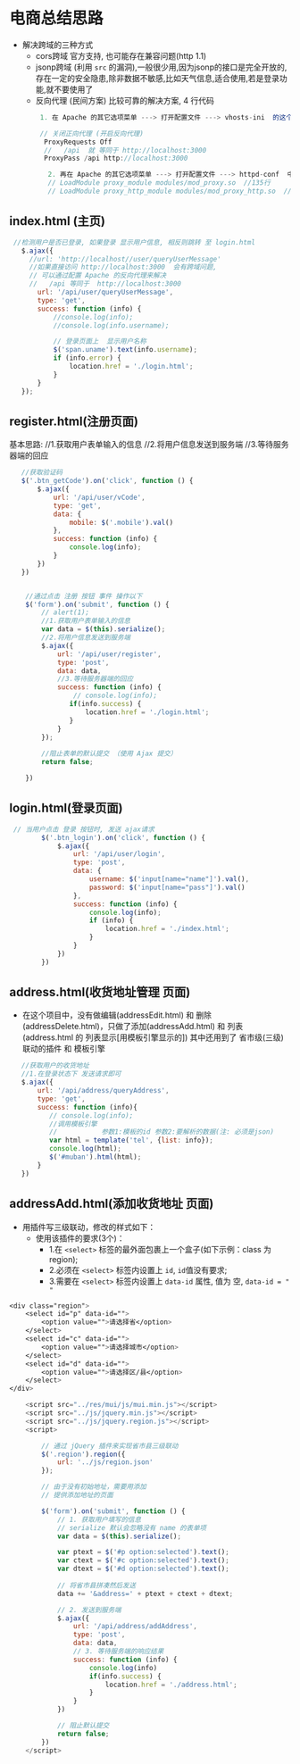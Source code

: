 # 电商总结思路

+ 解决跨域的三种方式   
  - cors跨域 官方支持, 也可能存在兼容问题(http 1.1)
  - jsonp跨域 (利用 `src` 的漏洞),一般很少用,因为jsonp的接口是完全开放的,存在一定的安全隐患,除非数据不敏感,比如天气信息,适合使用,若是登录功能,就不要使用了
  - 反向代理 (民间方案) 比较可靠的解决方案, 4 行代码
    ```javascript
     1. 在 Apache 的其它选项菜单 ---> 打开配置文件 ---> vhosts-ini  的这个`</Directory>`闭合标签 和 `</VirtualHost>`闭合标签 之间写以下 两行代码

     // 关闭正向代理 (开启反向代理)
      ProxyRequests Off 
      //   /api  就 等同于 http://localhost:3000
      ProxyPass /api http://localhost:3000
    ```
    ```javascript
       2. 再在 Apache 的其它选项菜单 ---> 打开配置文件 ---> httpd-conf  中的两行代码的注释打开
       // LoadModule proxy_module modules/mod_proxy.so  //135行
       // LoadModule proxy_http_module modules/mod_proxy_http.so  //143行
    ```

## index.html (主页)
```javascript
 //检测用户是否已登录, 如果登录 显示用户信息, 相反则跳转 至 login.html
   $.ajax({
     //url: 'http://localhost//user/queryUserMessage'
     //如果直接访问 http://localhost:3000  会有跨域问题, 
     // 可以通过配置 Apache 的反向代理来解决
     //   /api 等同于  http://localhost:3000
       url: '/api/user/queryUserMessage',
       type: 'get',
       success: function (info) {
           //console.log(info);
           //console.log(info.username);

           // 登录页面上  显示用户名称
           $('span.uname').text(info.username);
           if (info.error) {
               location.href = './login.html';
           }
       }
   });
```

## register.html(注册页面)



 基本思路:
     //1.获取用户表单输入的信息
    //2.将用户信息发送到服务端
    //3.等待服务器端的回应

```javascript
   //获取验证码   
   $('.btn_getCode').on('click', function () {
       $.ajax({
           url: '/api/user/vCode',
           type: 'get',
           data: {
               mobile: $('.mobile').val()
           },
           success: function (info) {
               console.log(info);
           }
       })
   })


    //通过点击 注册 按钮 事件 操作以下 
    $('form').on('submit', function () {
        // alert(1);
        //1.获取用户表单输入的信息
        var data = $(this).serialize();
        //2.将用户信息发送到服务端
        $.ajax({
            url: '/api/user/register',
            type: 'post',
            data: data,
            //3.等待服务器端的回应
            success: function (info) {
                // console.log(info);
               if(info.success) {
                   location.href = './login.html';                  
               }
            }
        });
        
        //阻止表单的默认提交 （使用 Ajax 提交）
        return false;

    })
```

## login.html(登录页面)
```javascript
 // 当用户点击 登录 按钮时, 发送 ajax请求
        $('.btn_login').on('click', function () {
            $.ajax({
                url: '/api/user/login',
                type: 'post',
                data: {
                    username: $('input[name="name"]').val(),
                    password: $('input[name="pass"]').val()
                },
                success: function (info) {
                    console.log(info);
                    if (info) {
                        location.href = './index.html';
                    }
                }
            })
        })
```

## address.html(收货地址管理 页面)
  - 在这个项目中，没有做编辑(addressEdit.html) 和 删除(addressDelete.html)，只做了添加(addressAdd.html) 和 列表(address.html 的 列表显示[用模板引擎显示的])
   其中还用到了 省市级(三级)联动的插件 和 模板引擎


```javascript
   //获取用户的收货地址
   //1.在登录状态下 发送请求即可
   $.ajax({
       url: '/api/address/queryAddress',
       type: 'get',
       success: function (info){
          // console.log(info);
          //调用模板引擎  
          //           参数1:模板的id 参数2:要解析的数据(注: 必须是json)
          var html = template('tel', {list: info});
          console.log(html);
          $('#muban').html(html);
       }
   })
```
## addressAdd.html(添加收货地址 页面)

+ 用插件写三级联动，修改的样式如下：
   - 使用该插件的要求(3个)：
     - 1.在 ```<select>``` 标签的最外面包裹上一个盒子(如下示例：class 为 region);
     - 2.必须在 ```<select>``` 标签内设置上 `id`, `id`值没有要求;
     - 3.需要在 ```<select>``` 标签内设置上 `data-id` 属性, 值为 空, `data-id = " "`

      
```css
<div class="region">
    <select id="p" data-id="">
        <option value="">请选择省</option>
    </select>
    <select id="c" data-id="">
        <option value="">请选择城市</option>
    </select>
    <select id="d" data-id="">
        <option value="">请选择区/县</option>
    </select>
</div>
```
```javascript
    <script src="../res/mui/js/mui.min.js"></script>
    <script src="../js/jquery.min.js"></script>
    <script src="../js/jquery.region.js"></script>
    <script>

        // 通过 jQuery 插件来实现省市县三级联动
        $('.region').region({
            url: '../js/region.json'
        });

        // 由于没有初始地址，需要用添加
        // 提供添加地址的页面

        $('form').on('submit', function () {
            // 1. 获取用户填写的信息
            // serialize 默认会忽略没有 name 的表单项
            var data = $(this).serialize();

            var ptext = $('#p option:selected').text();
            var ctext = $('#c option:selected').text();
            var dtext = $('#d option:selected').text();
            
            // 将省市县拼凑然后发送
            data += '&address=' + ptext + ctext + dtext;

            // 2. 发送到服务端
            $.ajax({
                url: '/api/address/addAddress',
                type: 'post',
                data: data,
                // 3. 等待服务端的响应结果
                success: function (info) {
                    console.log(info)
                    if(info.success) {
                        location.href = './address.html';
                    }
                }
            })

            // 阻止默认提交
            return false;
        })
    </script>
```
